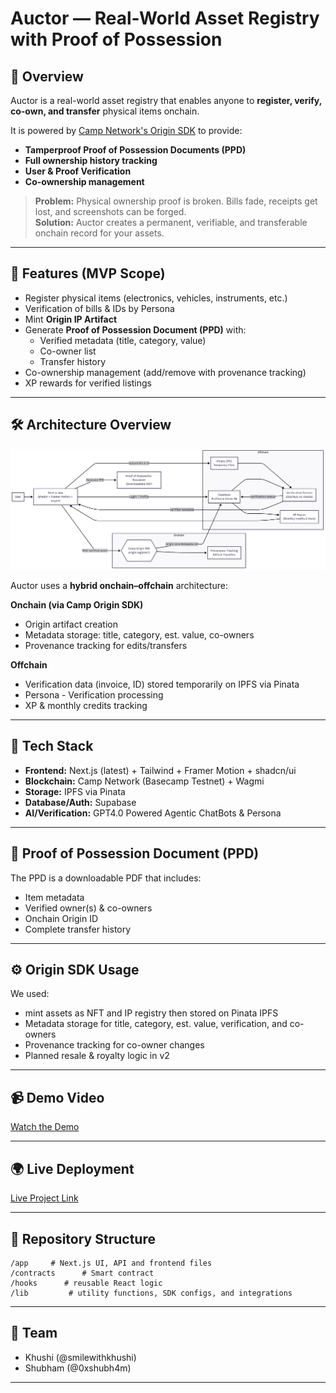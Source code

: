 # Auctor — Real-World Asset Registry with Proof of Possession

## 📌 Overview
Auctor is a real-world asset registry that enables anyone to **register, verify, co-own, and transfer** physical items onchain.

It is powered by [Camp Network's Origin SDK](https://docs.camp.network/) to provide:
- **Tamperproof Proof of Possession Documents (PPD)**
- **Full ownership history tracking**
- **User & Proof Verification**
- **Co-ownership management**

> **Problem:** Physical ownership proof is broken. Bills fade, receipts get lost, and screenshots can be forged.  
> **Solution:** Auctor creates a permanent, verifiable, and transferable onchain record for your assets.

---

## 🚀 Features (MVP Scope)
- Register physical items (electronics, vehicles, instruments, etc.)
- Verification of bills & IDs by Persona
- Mint **Origin IP Artifact** 
- Generate **Proof of Possession Document (PPD)** with:
  - Verified metadata (title, category, value)
  - Co-owner list
  - Transfer history
- Co-ownership management (add/remove with provenance tracking)
- XP rewards for verified listings

---

## 🛠 Architecture Overview
![Auctor Architecture](./public/flowchart.png)

Auctor uses a **hybrid onchain–offchain** architecture:

**Onchain (via Camp Origin SDK)**
- Origin artifact creation 
- Metadata storage: title, category, est. value, co-owners
- Provenance tracking for edits/transfers

**Offchain**
- Verification data (invoice, ID) stored temporarily on IPFS via Pinata
- Persona - Verification processing
- XP & monthly credits tracking

---

## 🔗 Tech Stack
- **Frontend:** Next.js (latest) + Tailwind + Framer Motion + shadcn/ui
- **Blockchain:** Camp Network (Basecamp Testnet) + Wagmi
- **Storage:** IPFS via Pinata
- **Database/Auth:** Supabase
- **AI/Verification:** GPT4.0 Powered Agentic ChatBots & Persona

---

## 📄 Proof of Possession Document (PPD)
The PPD is a downloadable PDF that includes:
- Item metadata
- Verified owner(s) & co-owners
- Onchain Origin ID
- Complete transfer history

---

## ⚙️ Origin SDK Usage
We used:
- mint assets as NFT and IP registry then stored on Pinata IPFS
- Metadata storage for title, category, est. value, verification, and co-owners
- Provenance tracking for co-owner changes
- Planned resale & royalty logic in v2

---

## 📹 Demo Video
[Watch the Demo](https://x.com/smilewithkhushi/status/1955922296654454889)  

---

## 🌍 Live Deployment
[Live Project Link](auctor-camp.vercel.app)

---

## 📂 Repository Structure
```
/app     # Next.js UI, API and frontend files
/contracts      # Smart contract
/hooks      # reusable React logic
/lib         # utility functions, SDK configs, and integrations
```

---

## 👥 Team
- Khushi (@smilewithkhushi)
- Shubham (@0xshubh4m)

---
